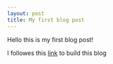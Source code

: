 ```yaml
---
layout: post
title: My first blog post
---
```


Hello this is my first blog post!

I followes this [link](https://github.com/ttimbers/lesson-github-pages/blob/master/lesson/lesson.md) to build this blog